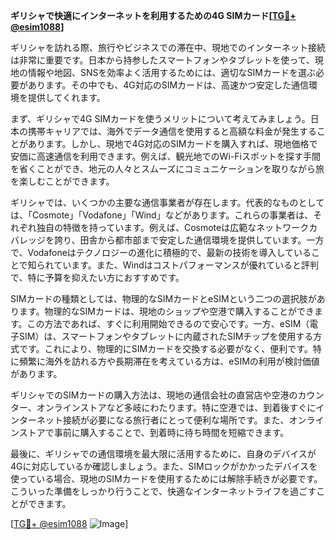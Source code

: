 **ギリシャで快適にインターネットを利用するための4G SIMカード[[TG💪+ @esim1088](https://t.me/s/esim1088)]**

ギリシャを訪れる際、旅行やビジネスでの滞在中、現地でのインターネット接続は非常に重要です。日本から持参したスマートフォンやタブレットを使って、現地の情報や地図、SNSを効率よく活用するためには、適切なSIMカードを選ぶ必要があります。その中でも、4G対応のSIMカードは、高速かつ安定した通信環境を提供してくれます。

まず、ギリシャで4G SIMカードを使うメリットについて考えてみましょう。日本の携帯キャリアでは、海外でデータ通信を使用すると高額な料金が発生することがあります。しかし、現地で4G対応のSIMカードを購入すれば、現地価格で安価に高速通信を利用できます。例えば、観光地でのWi-Fiスポットを探す手間を省くことができ、地元の人々とスムーズにコミュニケーションを取りながら旅を楽しむことができます。

ギリシャでは、いくつかの主要な通信事業者が存在します。代表的なものとしては、「Cosmote」「Vodafone」「Wind」などがあります。これらの事業者は、それぞれ独自の特徴を持っています。例えば、Cosmoteは広範なネットワークカバレッジを誇り、田舎から都市部まで安定した通信環境を提供しています。一方で、Vodafoneはテクノロジーの進化に積極的で、最新の技術を導入していることで知られています。また、Windはコストパフォーマンスが優れていると評判で、特に予算を抑えたい方におすすめです。

SIMカードの種類としては、物理的なSIMカードとeSIMという二つの選択肢があります。物理的なSIMカードは、現地のショップや空港で購入することができます。この方法であれば、すぐに利用開始できるので安心です。一方、eSIM（電子SIM）は、スマートフォンやタブレットに内蔵されたSIMチップを使用する方式です。これにより、物理的にSIMカードを交換する必要がなく、便利です。特に頻繁に海外を訪れる方や長期滞在を考えている方は、eSIMの利用が検討価値があります。

ギリシャでのSIMカードの購入方法は、現地の通信会社の直営店や空港のカウンター、オンラインストアなど多岐にわたります。特に空港では、到着後すぐにインターネット接続が必要になる旅行者にとって便利な場所です。また、オンラインストアで事前に購入することで、到着時に待ち時間を短縮できます。

最後に、ギリシャでの通信環境を最大限に活用するために、自身のデバイスが4Gに対応しているか確認しましょう。また、SIMロックがかかったデバイスを使っている場合、現地のSIMカードを使用するためには解除手続きが必要です。こういった準備をしっかり行うことで、快適なインターネットライフを過ごすことができます。

[[TG💪+ @esim1088](https://t.me/s/esim1088) ![Image](https://i.postimg.cc/Y0z9fWf4/image.png)]